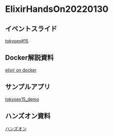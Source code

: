 # ElixirHandsOn20220130

## イベントスライド

[tokyoex#15](https://docs.google.com/presentation/d/1g1M-Kq1JVxCEGYdTs6Y28Aeb2scjN6pVskrRljhPsBw/edit?usp=sharing)

## Docker解説資料

[elixir on docker](https://docs.google.com/presentation/d/1wHWk-I4lMPRNutRR3fpxGo5N11FipysFMPvQAs8_row/edit?usp=sharing)

## サンプルアプリ

[tokyoex15\_demo](https://github.com/ohr486/tokyoex15_demo)

## ハンズオン資料

[ハンズオン](https://github.com/ohr486/ElixirHandsOn20220130/wiki)

